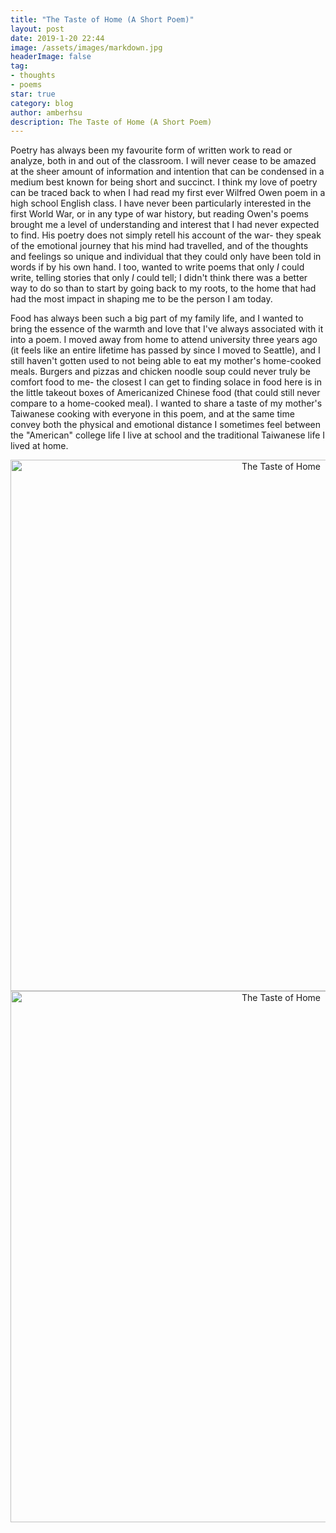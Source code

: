```yaml
---
title: "The Taste of Home (A Short Poem)"
layout: post
date: 2019-1-20 22:44
image: /assets/images/markdown.jpg
headerImage: false
tag:
- thoughts
- poems
star: true
category: blog
author: amberhsu
description: The Taste of Home (A Short Poem)
---
```


Poetry has always been my favourite form of written work to read or analyze, both in and out of the classroom. I will never cease to be amazed at the sheer amount of information and intention that can be condensed in a medium best known for being short and succinct. I think my love of poetry can be traced back to when I had read my first ever Wilfred Owen poem in a high school English class. I have never been particularly interested in the first World War, or in any type of war history, but reading Owen's poems brought me a level of understanding and interest that I had never expected to find. His poetry does not simply retell his account of the war- they speak of the emotional journey that his mind had travelled, and of the thoughts and feelings so unique and individual that they could only have been told in words if by his own hand. I too, wanted to write poems that only *I* could write, telling stories that only *I* could tell; I didn't think there was a better way to do so than to start by going back to my roots, to the home that had had the most impact in shaping me to be the person I am today.

 Food has always been such a big part of my family life, and I wanted to bring the essence of the warmth and love that I've always associated with it into a poem. I moved away from home to attend university three years ago (it feels like an entire lifetime has passed by since I moved to Seattle), and I still haven't gotten used to not being able to eat my mother's home-cooked meals. Burgers and pizzas and chicken noodle soup could never truly be comfort food to me- the closest I can get to finding solace in food here is in the little takeout boxes of Americanized Chinese food (that could still never compare to a home-cooked meal). I wanted to share a taste of my mother's Taiwanese cooking with everyone in this poem, and at the same time convey both the physical and emotional distance I sometimes feel between the "American" college life I live at school and the traditional Taiwanese life I lived at home.

<div style="text-align: center">
    <img class="image" src="https://amberhsuu.github.io/assets/images/homepoem.jpg" alt="The Taste of Home" width="850"/>
</div>
 
 <div style="text-align: center">
    <img class="image" src="https://amberhsuu.github.io/assets/images/homepoem1.jpg" alt="The Taste of Home" width="850"/>
</div>
